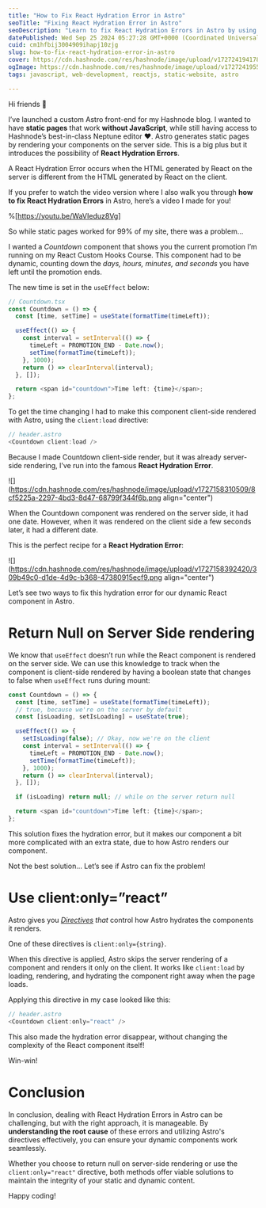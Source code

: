 ```yaml
---
title: "How to Fix React Hydration Error in Astro"
seoTitle: "Fixing React Hydration Error in Astro"
seoDescription: "Learn to fix React Hydration Errors in Astro by using the client:only directive"
datePublished: Wed Sep 25 2024 05:27:28 GMT+0000 (Coordinated Universal Time)
cuid: cm1hfbij3004909ihapj10zjg
slug: how-to-fix-react-hydration-error-in-astro
cover: https://cdn.hashnode.com/res/hashnode/image/upload/v1727241941781/f2aef0ed-cf2a-40ca-a2d1-6bacbb4e20d5.png
ogImage: https://cdn.hashnode.com/res/hashnode/image/upload/v1727241955678/4106ba47-8a80-4d96-ae63-aa13f606a1b0.png
tags: javascript, web-development, reactjs, static-website, astro

---
```


Hi friends 👋

I’ve launched a custom Astro front-end for my Hashnode blog. I wanted to have **static pages** that work **without JavaScript**, while still having access to Hashnode’s best-in-class Neptune editor ❤️. Astro generates static pages by rendering your components on the server side. This is a big plus but it introduces the possibility of **React Hydration Errors**.

A React Hydration Error occurs when the HTML generated by React on the server is different from the HTML generated by React on the client.

If you prefer to watch the video version where I also walk you through **how to fix React Hydration Errors** in Astro, here’s a video I made for you!

%[https://youtu.be/WaVIeduz8Vg] 

So while static pages worked for 99% of my site, there was a problem…

I wanted a *Countdown* component that shows you the current promotion I’m running on my React Custom Hooks Course. This component had to be dynamic, counting down the *days, hours, minutes, and seconds* you have left until the promotion ends.

The new time is set in the `useEffect` below:

```typescript
// Countdown.tsx
const Countdown = () => {
  const [time, setTime] = useState(formatTime(timeLeft));

  useEffect(() => {
    const interval = setInterval(() => {
      timeLeft = PROMOTION_END - Date.now();
      setTime(formatTime(timeLeft));
    }, 1000);
    return () => clearInterval(interval);
  }, []);

  return <span id="countdown">Time left: {time}</span>;
};
```

To get the time changing I had to make this component client-side rendered with Astro, using the `client:load` directive:

```typescript
// header.astro
<Countdown client:load />
```

Because I made Countdown client-side render, but it was already server-side rendering, I’ve run into the famous **React Hydration Error**.

![](https://cdn.hashnode.com/res/hashnode/image/upload/v1727158310509/8cf5225a-2297-4bd3-8d47-68799f344f6b.png align="center")

When the Countdown component was rendered on the server side, it had one date. However, when it was rendered on the client side a few seconds later, it had a different date.

This is the perfect recipe for a **React Hydration Error**:

![](https://cdn.hashnode.com/res/hashnode/image/upload/v1727158392420/309b49c0-d1de-4d9c-b368-47380915ecf9.png align="center")

Let’s see two ways to fix this hydration error for our dynamic React component in Astro.

# Return Null on Server Side rendering

We know that `useEffect` doesn’t run while the React component is rendered on the server side. We can use this knowledge to track when the component is client-side rendered by having a boolean state that changes to false when `useEffect` runs during mount:

```typescript
const Countdown = () => {
  const [time, setTime] = useState(formatTime(timeLeft));
  // true, because we're on the server by default
  const [isLoading, setIsLoading] = useState(true);

  useEffect(() => {
    setIsLoading(false); // Okay, now we're on the client
    const interval = setInterval(() => {
      timeLeft = PROMOTION_END - Date.now();
      setTime(formatTime(timeLeft));
    }, 1000);
    return () => clearInterval(interval);
  }, []);

  if (isLoading) return null; // while on the server return null

  return <span id="countdown">Time left: {time}</span>;
};
```

This solution fixes the hydration error, but it makes our component a bit more complicated with an extra state, due to how Astro renders our component.

Not the best solution… Let’s see if Astro can fix the problem!

# Use client:only=”react”

Astro gives you [*Directives*](https://docs.astro.build/en/reference/directives-reference/#client-directives) *that* control how Astro hydrates the components it renders.

One of these directives is `client:only={string}`.

When this directive is applied, Astro skips the server rendering of a component and renders it only on the client. It works like `client:load` by loading, rendering, and hydrating the component right away when the page loads.

Applying this directive in my case looked like this:

```typescript
// header.astro
<Countdown client:only="react" />
```

This also made the hydration error disappear, without changing the complexity of the React component itself!

Win-win!

# Conclusion

In conclusion, dealing with React Hydration Errors in Astro can be challenging, but with the right approach, it is manageable. By **understanding the root cause** of these errors and utilizing Astro's directives effectively, you can ensure your dynamic components work seamlessly.

Whether you choose to return null on server-side rendering or use the `client:only="react"` directive, both methods offer viable solutions to maintain the integrity of your static and dynamic content.

Happy coding!